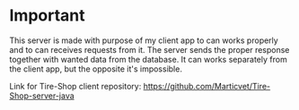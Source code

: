 # Important

This server is made with purpose of my client app to can works properly and to can receives requests from it. The server sends the proper response together with wanted data from the database. It can works separately from the client app, but the opposite it's impossible.

Link for Tire-Shop client repository: https://github.com/Marticvet/Tire-Shop-server-java
